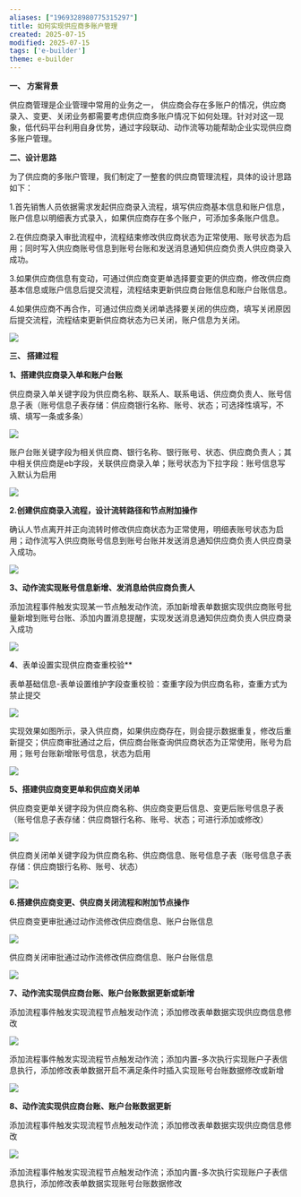 ```yaml
---
aliases: ["1969328980775315297"]
title: 如何实现供应商多账户管理
created: 2025-07-15
modified: 2025-07-15
tags: ['e-builder']
theme: e-builder
---
```


**一、 方案背景**

供应商管理是企业管理中常用的业务之一， 供应商会存在多账户的情况，供应商录入、变更、关闭业务都需要考虑供应商多账户情况下如何处理。针对对这一现象，低代码平台利用自身优势，通过字段联动、动作流等功能帮助企业实现供应商多账户管理。

**二、设计思路**

为了供应商的多账户管理，我们制定了一整套的供应商管理流程，具体的设计思路如下：

1.首先销售人员依据需求发起供应商录入流程，填写供应商基本信息和账户信息，账户信息以明细表方式录入，如果供应商存在多个账户，可添加多条账户信息。

2.在供应商录入审批流程中，流程结束修改供应商状态为正常使用、账号状态为启用；同时写入供应商账号信息到账号台账和发送消息通知供应商负责人供应商录入成功。

3.如果供应商信息有变动，可通过供应商变更单选择要变更的供应商，修改供应商基本信息或账户信息后提交流程，流程结束更新供应商台账信息和账户台账信息。

4.如果供应商不再合作，可通过供应商关闭单选择要关闭的供应商，填写关闭原因后提交流程，流程结束更新供应商状态为已关闭，账户信息为关闭。

![](https://myhelpdoc.oss-cn-heyuan.aliyuncs.com/mdimages/4ae6dcb4d506fc7159db86fe83755156.jpg)

**三、 搭建过程**

**1、搭建供应商录入单和账户台账**

供应商录入单关键字段为供应商名称、联系人、联系电话、供应商负责人、账号信息子表（账号信息子表存储：供应商银行名称、账号、状态；可选择性填写，不填、填写一条或多条）

![](https://myhelpdoc.oss-cn-heyuan.aliyuncs.com/mdimages/9a5869af438034a52c9172dc71212f10.jpg)

账户台账关键字段为相关供应商、银行名称、银行账号、状态、供应商负责人；其中相关供应商是eb字段，关联供应商录入单；账号状态为下拉字段：账号信息写入默认为启用

![](https://myhelpdoc.oss-cn-heyuan.aliyuncs.com/mdimages/d294792cf9a94ebf3f8652c88f8d6fef.jpg)

**2.创建供应商录入流程，设计流转路径和节点附加操作**

确认人节点离开并正向流转时修改供应商状态为正常使用，明细表账号状态为启用；动作流写入供应商账号信息到账号台账并发送消息通知供应商负责人供应商录入成功。

**![](https://myhelpdoc.oss-cn-heyuan.aliyuncs.com/mdimages/827bfd30a624c5a1cb7e966541cb5ecf.jpg)**

**3、动作流实现账号信息新增、发消息给供应商负责人**

添加流程事件触发实现某一节点触发动作流，添加新增表单数据实现供应商账号批量新增到账号台账、添加内置消息提醒，实现发送消息通知供应商负责人供应商录入成功

**![](https://myhelpdoc.oss-cn-heyuan.aliyuncs.com/mdimages/50851f3f433a5cba3e60fda6f53c3a1f.jpg)**

**4**、表单设置实现供应商查重校验**

表单基础信息-表单设置维护字段查重校验：查重字段为供应商名称，查重方式为禁止提交

![](https://myhelpdoc.oss-cn-heyuan.aliyuncs.com/mdimages/7fe018492e4516888971d192acaf996a.jpg)

实现效果如图所示，录入供应商，如果供应商存在，则会提示数据重复，修改后重新提交；供应商审批通过之后，供应商台账查询供应商状态为正常使用，账号为启用；账号台账新增账号信息，状态为启用

![](https://myhelpdoc.oss-cn-heyuan.aliyuncs.com/mdimages/c6b4e8ee2ee4751f9f0e0c9a2e6ef240.jpg)

**5、搭建供应商变更单和供应商关闭单**

供应商变更单关键字段为供应商名称、供应商变更后信息、变更后账号信息子表（账号信息子表存储：供应商银行名称、账号、状态；可进行添加或修改）

![](https://myhelpdoc.oss-cn-heyuan.aliyuncs.com/mdimages/8ea750c373e2e8607f73fdb748218829.jpg)

供应商关闭单关键字段为供应商名称、供应商信息、账号信息子表（账号信息子表存储：供应商银行名称、账号、状态）

![](https://myhelpdoc.oss-cn-heyuan.aliyuncs.com/mdimages/bfae4bb281d5aff45e73cae187208e49.jpg)

**6.搭建供应商变更、供应商关闭流程和附加节点操作**

供应商变更审批通过动作流修改供应商信息、账户台账信息

![](https://myhelpdoc.oss-cn-heyuan.aliyuncs.com/mdimages/75cb9bb85571f8b14e0266c489298c03.jpg)

供应商关闭审批通过动作流修改供应商信息、账户台账信息

![](https://myhelpdoc.oss-cn-heyuan.aliyuncs.com/mdimages/89859d1868ebf6e4940a5102dcd5252a.jpg)

**7、动作流实现供应商台账、账户台账数据更新或新增**

添加流程事件触发实现流程节点触发动作流；添加修改表单数据实现供应商信息修改

**![](https://myhelpdoc.oss-cn-heyuan.aliyuncs.com/mdimages/1b97a7c5cfe18d0bc2a6f38d6e4cdbb1.jpg)**

添加流程事件触发实现流程节点触发动作流；添加内置-多次执行实现账户子表信息执行，添加修改表单数据开启不满足条件时插入实现账号台账数据修改或新增

**![](https://myhelpdoc.oss-cn-heyuan.aliyuncs.com/mdimages/7d82bb041ce28b80c02b6ed76729f898.jpg)**

**8、动作流实现供应商台账、账户台账数据更新**

添加流程事件触发实现流程节点触发动作流；添加修改表单数据实现供应商信息修改

**![](https://myhelpdoc.oss-cn-heyuan.aliyuncs.com/mdimages/0f5bb4ecc84523014181c8a05bec0207.jpg)**

添加流程事件触发实现流程节点触发动作流；添加内置-多次执行实现账户子表信息执行，添加修改表单数据实现账号台账数据修改

